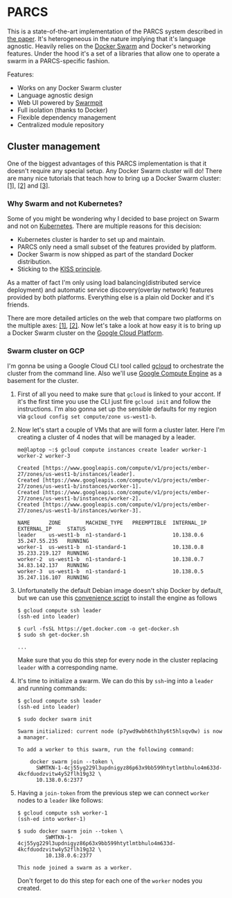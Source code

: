 # PARCS

This is a state-of-the-art implementation of the PARCS system described in [the paper][paper]. It's heterogeneous in the nature implying that
it's language agnostic. Heavily relies on the [Docker Swarm][swarm] and Docker's networking features. Under the hood it's a set of a libraries
that allow one to operate a swarm in a PARCS-specific fashion.

Features:
* Works on any Docker Swarm cluster
* Language agnostic design
* Web UI powered by [Swarmpit][swarmpit]
* Full isolation (thanks to Docker)
* Flexible dependency management
* Centralized module repository

## Cluster management

One of the biggest advantages of this PARCS implementation is that it doesn't require any special setup. Any Docker Swarm cluster will do!
There are many nice tutorials that teach how to bring up a Docker Swarm cluster: [[1]][cluster-1], [[2]][cluster-2] and [[3]][cluster-3].

### Why Swarm and not Kubernetes?

Some of you might be wondering why I decided to base project on Swarm and not on [Kubernetes][kubernetes]. There are multiple reasons for
this decision:

* Kubernetes cluster is harder to set up and maintain.
* PARCS only need a small subset of the features provided by platform.
* Docker Swarm is now shipped as part of the standard Docker distribution.
* Sticking to the [KISS principle][kiss].

As a matter of fact I'm only using load balancing(distributed service deployment) and automatic service discovery(overlay network) features
provided by both platforms. Everything else is a plain old Docker and it's friends.

There are more detailed articles on the web that compare two platforms on the multiple axes: [[1]][swarm-vs-kubernetes-1], [[2]][swarm-vs-kubernetes-2].
Now let's take a look at how easy it is to bring up a Docker Swarm cluster on the [Google Cloud Platform][gcp].

### Swarm cluster on GCP

I'm gonna be using a Google Cloud CLI tool called [gcloud][gcloud] to orchestrate the cluster from the command line. Also we'll use
[Google Compute Engine][gce] as a basement for the cluster.

1. First of all you need to make sure that `gcloud` is linked to your accont. If it's the first time you use the CLI just fire `gcloud init`
and follow the instructions. I'm also gonna set up the sensible defaults for my region via `gcloud config set compute/zone us-west1-b`.

2. Now let's start a couple of VMs that are will form a cluster later. Here I'm creating a cluster of 4 nodes that will be managed by a leader.

    ```console
    me@laptop ~:$ gcloud compute instances create leader worker-1 worker-2 worker-3
    
    Created [https://www.googleapis.com/compute/v1/projects/ember-27/zones/us-west1-b/instances/leader].
    Created [https://www.googleapis.com/compute/v1/projects/ember-27/zones/us-west1-b/instances/worker-1].
    Created [https://www.googleapis.com/compute/v1/projects/ember-27/zones/us-west1-b/instances/worker-2].
    Created [https://www.googleapis.com/compute/v1/projects/ember-27/zones/us-west1-b/instances/worker-3].
    
    NAME      ZONE        MACHINE_TYPE   PREEMPTIBLE  INTERNAL_IP  EXTERNAL_IP     STATUS
    leader    us-west1-b  n1-standard-1               10.138.0.6   35.247.55.235   RUNNING
    worker-1  us-west1-b  n1-standard-1               10.138.0.8   35.233.219.127  RUNNING
    worker-2  us-west1-b  n1-standard-1               10.138.0.7   34.83.142.137   RUNNING
    worker-3  us-west1-b  n1-standard-1               10.138.0.5   35.247.116.107  RUNNING
    ```

3. Unfortunatelly the default Debian image doesn't ship Docker by default, but we can use this [convenience script][convenience-script] to install
the engine as follows

    ```shell
    $ gcloud compute ssh leader
    (ssh-ed into leader)
    
    $ curl -fsSL https://get.docker.com -o get-docker.sh
    $ sudo sh get-docker.sh
    
    ...
    ```

    Make sure that you do this step for every node in the cluster replacing `leader` with a corresponding name.

4. It's time to initialize a swarm. We can do this by `ssh`-ing into a `leader` and running commands:

    ```shell
    $ gcloud compute ssh leader
    (ssh-ed into leader)
    
    $ sudo docker swarm init
    
    Swarm initialized: current node (p7ywd9wbh6th1hy6t5hlsqv0w) is now a manager.
    
    To add a worker to this swarm, run the following command:
    
        docker swarm join --token \
          SWMTKN-1-4cj55yg229l3updnigyz86p63x9bb599htytlmtbhulo4m633d-4kcfduodzvitw4y52flh19g32 \
          10.138.0.6:2377
    ```

5. Having a `join-token` from the previous step we can connect `worker` nodes to a `leader` like follows:

    ```shell
    $ gcloud compute ssh worker-1
    (ssh-ed into worker-1)
    
    $ sudo docker swarm join --token \
             SWMTKN-1-4cj55yg229l3updnigyz86p63x9bb599htytlmtbhulo4m633d-4kcfduodzvitw4y52flh19g32 \
             10.138.0.6:2377
    
    This node joined a swarm as a worker.
    ```

    Don't forget to do this step for each one of the `worker` nodes you created.

[paper]: https://www.scirp.org/journal/paperinformation.aspx?paperid=78011 
[swarm]: https://docs.docker.com/engine/swarm
[swarmpit]: https://swarmpit.io
[cluster-1]: https://docs.docker.com/engine/swarm/swarm-tutorial/create-swarm
[cluster-2]: https://training.play-with-docker.com/swarm-service-discovery
[cluster-3]: https://rominirani.com/docker-swarm-tutorial-b67470cf8872
[kubernetes]: https://kubernetes.io
[kiss]: https://en.wikipedia.org/wiki/KISS_principle
[swarm-vs-kubernetes-1]: https://vexxhost.com/blog/kubernetes-vs-docker-swarm-containerization-platforms
[swarm-vs-kubernetes-2]: https://thenewstack.io/kubernetes-vs-docker-swarm-whats-the-difference
[gcp]: http://cloud.google.com
[gcloud]: https://cloud.google.com/sdk/gcloud
[gce]: https://cloud.google.com/compute
[convenience-script]: https://docs.docker.com/engine/install/debian/#install-using-the-convenience-script
